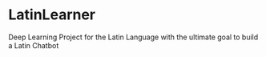 # LatinLearner
Deep Learning Project for the Latin Language with the ultimate goal to build a Latin Chatbot
